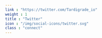 ```yaml
---
link : "https://twitter.com/Tardigrade_io"
weight : 1
title : "Twitter"
icon : "/img/social-icons/twitter.svg"
class : "connect"
---
```

